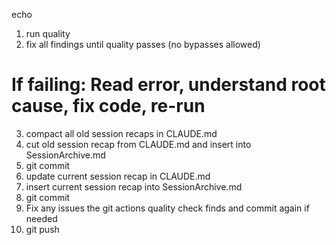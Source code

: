 echo

1. run quality
2. fix all findings until quality passes (no bypasses allowed)

# If failing: Read error, understand root cause, fix code, re-run

3. compact all old session recaps in CLAUDE.md
4. cut old session recap from CLAUDE.md and insert into SessionArchive.md
5. git commit
6. update current session recap in CLAUDE.md
7. insert current session recap into SessionArchive.md
8. git commit
9. Fix any issues the git actions quality check finds and commit again if needed
10. git push
